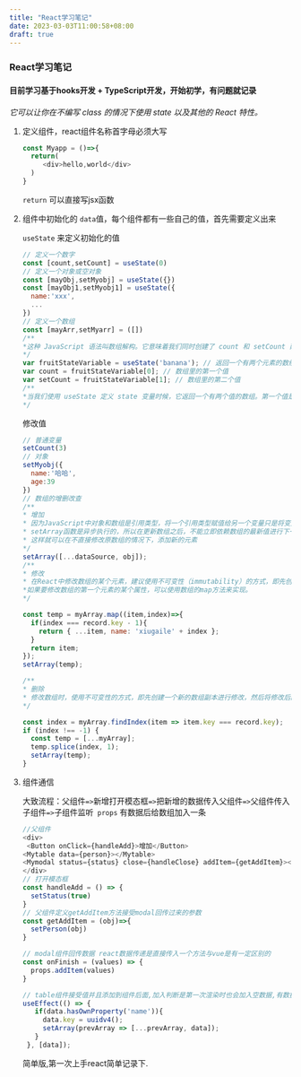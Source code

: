 ```yaml
---
title: "React学习笔记"
date: 2023-03-03T11:00:58+08:00
draft: true
---
```


### React学习笔记

#### 目前学习基于hooks开发 + TypeScript开发，开始初学，有问题就记录

*它可以让你在不编写 class 的情况下使用 state 以及其他的 React 特性。*

1. 定义组件，react组件名称首字母必须大写

   ``` javascript
   const Myapp = ()=>{
     return(
     	<div>hello,world</div>
     )
   }
   ```

    ``` return ``` 可以直接写jsx函数


2. 组件中初始化的 ``` data ```值，每个组件都有一些自己的值，首先需要定义出来

   ``` useState ``` 来定义初始化的值

   ``` javascript
   // 定义一个数字
   const [count,setCount] = useState(0)
   // 定义一个对象或空对象
   const [mayObj,setMyobj] = useState({})
   const [mayObj1,setMyobj1] = useState({
     name:'xxx',
     ...
   })
   // 定义一个数组
   const [mayArr,setMyarr] = ([])
   /**
   *这种 JavaScript 语法叫数组解构。它意味着我们同时创建了 count 和 setCount 两个变量，count 的值为 useState 返回的第一个值，setCount 是返回的第二个值。它等价于下面的代码：
   */
   var fruitStateVariable = useState('banana'); // 返回一个有两个元素的数组
   var count = fruitStateVariable[0]; // 数组里的第一个值
   var setCount = fruitStateVariable[1]; // 数组里的第二个值
   /**
   *当我们使用 useState 定义 state 变量时候，它返回一个有两个值的数组。第一个值是当前的 state，第二个值是更新 state 的函数。使用 [0] 和 [1] 来访问有点令人困惑，因为它们有特定的含义。这就是我们使用数组解构的原因。
   */
   ```

   修改值

   ``` javascript
   // 普通变量
   setCount(3)
   // 对象
   setMyobj({
     name:'哈哈',
     age:39
   })
   // 数组的增删改查
   /**
   * 增加
   * 因为JavaScript中对象和数组是引用类型，将一个引用类型赋值给另一个变量只是将变量的引用指向原对象或数组，而不是创建一个新的副本。这意味着在修改temp变量时，也会修改dataSource数组。
   * setArray函数是异步执行的，所以在更新数组之后，不能立即依赖数组的最新值进行下一步操作。如果需要对更新后的数组进行操作，可以使用useEffect hook监听数组的变化并执行相关操作。
   * 这样就可以在不直接修改原数组的情况下，添加新的元素
   */
   setArray([...dataSource, obj]);
   /**
   * 修改
   * 在React中修改数组的某个元素，建议使用不可变性（immutability）的方式，即先创建一个数组副本进行修改，然后将修改后的数组副本作为新的状态更新到组件中。
   *如果要修改数组的第一个元素的某个属性，可以使用数组的map方法来实现。
   */

   const temp = myArray.map((item,index)=>{
     if(index === record.key - 1){
       return { ...item, name: 'xiugaile' + index };
     }
     return item;
   });
   setArray(temp);

   /**
   * 删除
   * 修改数组时，使用不可变性的方式，即先创建一个新的数组副本进行修改，然后将修改后的数组副本作为新的状态更新到组件中
   */

   const index = myArray.findIndex(item => item.key === record.key);
   if (index !== -1) {
     const temp = [...myArray];
     temp.splice(index, 1);
     setArray(temp);
   }
   ```

1. 组件通信

    大致流程：父组件```=>```新增打开模态框``` => ```把新增的数据传入父组件```=>```父组件传入子组件```=>```子组件监听``` props``` 有数据后给数组加入一条
    ``` javaScript
    //父组件
   <div>
     <Button onClick={handleAdd}>增加</Button>
   	<Mytable data={person}></Mytable>
   	<Mymodal status={status} close={handleClose} addItem={getAddItem}></Mymodal>
   </div>
   // 打开模态框
   const handleAdd = () => {
      setStatus(true)
   }
   // 父组件定义getAddItem方法接受modal回传过来的参数
   const getAddItem = (obj)=>{
      setPerson(obj)
   }

   // modal组件回传数据 react数据传递是直接传入一个方法与vue是有一定区别的
   const onFinish = (values) => {
      props.addItem(values)
   }

   // table组件接受值并且添加到组件后面,加入判断是第一次渲染时也会加入空数据,有数据在添加
   useEffect(() => {
       if(data.hasOwnProperty('name')){
         data.key = uuidv4();
         setArray(prevArray => [...prevArray, data]);
       }
     }, [data]);
    ```
   简单版,第一次上手react简单记录下.